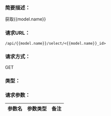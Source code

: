 ### **简要描述：**

获取{{model.name}}

### **请求URL：**

`/api/{{model.name}}/select/<{{model.name}}_id>`

### **请求方式：**

GET

### **类型：**

### **请求参数：**

|参数名|参数类型|备注|
|:--|:--|:--|